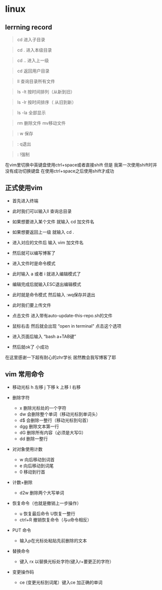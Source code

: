 # linux

## lerrning record

> cd 进入子目录 

> cd .  进入本级目录 

> cd .. 进入上一级 

> cd  返回用户目录 

> ll 查询目录所有文件 

> ls -lt 按时间排列（从新到旧） 

> ls -lr 按时间排序（ 从旧到新） 

> ls -la 全部显示 

> rm 删除文件 mv移动文件 

> : w 保存 

> : q退出 

> : !强制 

 在vim里切换中英键盘使用ctrl+space或者直接shift 但是 我第一次使用shift时并没有成功切换键盘  在使用ctrl+space之后使用shift才成功 

## 正式使用vim

- 首先进入终端

- 此时我们可以输入ll 查询总目录

- 如果想要进入某个文件 就输入 cd 加文件名

- 如果想要返回上一级 就输入 cd .

- 进入对应的文件后 输入 vim 加文件名

- 然后就可以编写博客了

-  进入文件时是命令模式

- 此时输入 a 或者 i 就进入编辑模式了

- 编辑完成后就输入ESC退出编辑模式

- 此时就是命令模式 然后输入 :wq保存并退出

- 此时我们要上传文件

- 点击文件 进入带有auto-update-this-repo.sh的文件

- 鼠标右击 然后就会出现 “open in terminal"  点击这个选项

- 进入页面后输入 “bash a+TAB键”

- 然后就ok了 小成功

在这里感谢一下超有耐心的zhr学长 居然教会我写博客了耶

## vim 常用命令
 - 移动光标
 h 左移 j 下移 k 上移 l 右移

 - 删除字符
    - x 删除光标处的一个字符 
    - dw 会删除整个单词（移动光标到单词头）
    - d$ 会删除一整行（移动光标到句首）
    - dgg 删除文本第一行
    - dG 删除所有内容（必须是大写G）
    - dd 删除一整行

 - 对对象使用计数
   - w 向后移动到词首
   - e 向后移动到词尾
   - 0 移动到行首

 - 计数+删除
   - d2w 删除两个大写单词

 - 恢复命令（也就是撤销上一步操作）
   - u 恢复最后命令  U恢复一整行
   - ctrl+R 撤销恢复命令（与u命令相反）

 - PUT 命令
   - 输入p在光标处粘贴先前删除的文本

 - 替换命令
   - 键入 rx 以替换光标处字符(键入r+要更正的字符）

 - 变更操作码
   - ce (变更光标到词尾）键入ce 加正确的单词
